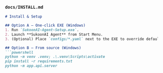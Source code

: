 
### `docs/INSTALL.md`
```md
# Install & Setup

## Option A — One-click EXE (Windows)
1. Run `SukoonAI-Agent-Setup.exe`.
2. Launch **SukoonAI Agent** from Start Menu.
3. (Optional) Place `configs/*.yaml` next to the EXE to override defaults.

## Option B — From source (Windows)
```powershell
python -m venv .venv; .\.venv\Scripts\activate
pip install -r requirements.txt
python -m app.api.server
